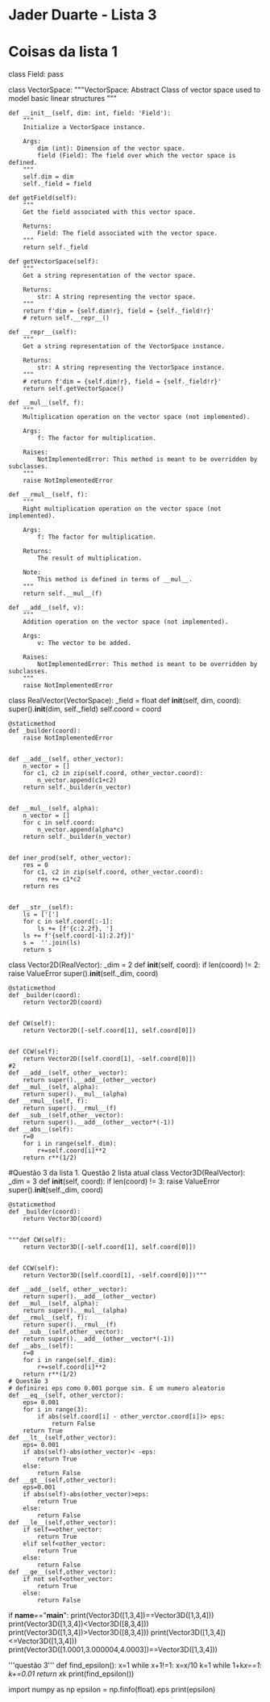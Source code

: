 # Jader Duarte - Lista 3

# Coisas da lista 1
class Field:
    pass

class VectorSpace:
    """VectorSpace:
    Abstract Class of vector space used to model basic linear structures
    """
    
    def __init__(self, dim: int, field: 'Field'):
        """
        Initialize a VectorSpace instance.

        Args:
            dim (int): Dimension of the vector space.
            field (Field): The field over which the vector space is defined.
        """
        self.dim = dim
        self._field = field
        
    def getField(self):
        """
        Get the field associated with this vector space.

        Returns:
            Field: The field associated with the vector space.
        """
        return self._field
    
    def getVectorSpace(self):
        """
        Get a string representation of the vector space.

        Returns:
            str: A string representing the vector space.
        """
        return f'dim = {self.dim!r}, field = {self._field!r}'
        # return self.__repr__()

    def __repr__(self):
        """
        Get a string representation of the VectorSpace instance.

        Returns:
            str: A string representing the VectorSpace instance.
        """
        # return f'dim = {self.dim!r}, field = {self._field!r}'
        return self.getVectorSpace()
    
    def __mul__(self, f):
        """
        Multiplication operation on the vector space (not implemented).

        Args:
            f: The factor for multiplication.

        Raises:
            NotImplementedError: This method is meant to be overridden by subclasses.
        """
        raise NotImplementedError
    
    def __rmul__(self, f):
        """
        Right multiplication operation on the vector space (not implemented).

        Args:
            f: The factor for multiplication.

        Returns:
            The result of multiplication.

        Note:
            This method is defined in terms of __mul__.
        """
        return self.__mul__(f)
    
    def __add__(self, v):
        """
        Addition operation on the vector space (not implemented).

        Args:
            v: The vector to be added.

        Raises:
            NotImplementedError: This method is meant to be overridden by subclasses.
        """
        raise NotImplementedError

class RealVector(VectorSpace):
    _field = float
    def __init__(self, dim, coord):
        super().__init__(dim, self._field)
        self.coord = coord
    

    @staticmethod
    def _builder(coord):
        raise NotImplementedError


    def __add__(self, other_vector):
        n_vector = []
        for c1, c2 in zip(self.coord, other_vector.coord):
            n_vector.append(c1+c2)
        return self._builder(n_vector)


    def __mul__(self, alpha):
        n_vector = []
        for c in self.coord:
            n_vector.append(alpha*c)
        return self._builder(n_vector)
    
    
    def iner_prod(self, other_vector):
        res = 0
        for c1, c2 in zip(self.coord, other_vector.coord):
            res += c1*c2
        return res


    def __str__(self):
        ls = ['[']
        for c in self.coord[:-1]:
            ls += [f'{c:2.2f}, ']
        ls += f'{self.coord[-1]:2.2f}]'
        s =  ''.join(ls)
        return s


class Vector2D(RealVector):
    _dim = 2
    def __init__(self, coord):
        if len(coord) != 2:
            raise ValueError
        super().__init__(self._dim, coord)


    @staticmethod
    def _builder(coord):
        return Vector2D(coord)
    

    def CW(self):
        return Vector2D([-self.coord[1], self.coord[0]])
    

    def CCW(self):
        return Vector2D([self.coord[1], -self.coord[0]])
    #2
    def __add__(self, other__vector):
        return super().__add__(other__vector)
    def __mul__(self, alpha):
        return super().__mul__(alpha)
    def __rmul__(self, f):
        return super().__rmul__(f)
    def __sub__(self,other__vector):
        return super().__add__(other__vector*(-1))
    def __abs__(self):
        r=0
        for i in range(self._dim):
            r+=self.coord[i]**2
        return r**(1/2)
#Questão 3 da lista 1. Questão 2 lista atual
class Vector3D(RealVector):
    _dim = 3
    def __init__(self, coord):
        if len(coord) != 3:
            raise ValueError
        super().__init__(self._dim, coord)


    @staticmethod
    def _builder(coord):
        return Vector3D(coord)
    

    """def CW(self):
        return Vector3D([-self.coord[1], self.coord[0]])
    

    def CCW(self):
        return Vector3D([self.coord[1], -self.coord[0]])"""
    
    def __add__(self, other__vector):
        return super().__add__(other__vector)
    def __mul__(self, alpha):
        return super().__mul__(alpha)
    def __rmul__(self, f):
        return super().__rmul__(f)
    def __sub__(self,other__vector):
        return super().__add__(other__vector*(-1))
    def __abs__(self):
        r=0
        for i in range(self._dim):
            r+=self.coord[i]**2
        return r**(1/2)
    # Questão 3
    # definirei eps como 0.001 porque sim. É um numero aleatorio
    def __eq__(self, other_verctor):
        eps= 0.001
        for i in range(3):
            if abs(self.coord[i] - other_verctor.coord[i])> eps:
                return False
        return True
    def __lt__(self,other_vector):
        eps= 0.001
        if abs(self)-abs(other_vector)< -eps:
            return True
        else:
            return False
    def __gt__(self,other_vector):
        eps=0.001
        if abs(self)-abs(other_vector)>eps:
            return True
        else:
            return False
    def __le__(self,other_vector):
        if self==other_vector:
            return True
        elif self<other_vector:
            return True
        else:
            return False
    def __ge__(self,other_vector):
        if not self<other_vector:
            return True
        else:
            return False

if __name__=="__main__":
    print(Vector3D([1,3,4])==Vector3D([1,3,4]))
    print(Vector3D([1,3,4])<Vector3D([8,3,4]))
    print(Vector3D([1,3,4])>Vector3D([8,3,4]))
    print(Vector3D([1,3,4])<=Vector3D([1,3,4]))
    print(Vector3D([1.0001,3.000004,4.0003])==Vector3D([1,3,4]))
    
'''questão 3'''
def find_epsilon():
    x=1
    while x+1!=1:
        x=x/10
    k=1
    while 1+k*x==1:
        k+=0.01
    return x*k
print(find_epsilon())

import numpy as np
epsilon = np.finfo(float).eps
print(epsilon)
